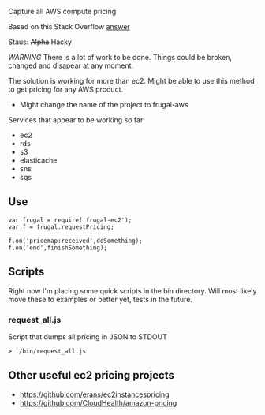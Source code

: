 Capture all AWS compute pricing

Based on this Stack Overflow [answer](http://stackoverflow.com/a/7334197)

Staus: ~~Alpha~~ Hacky

*WARNING*
There is a lot of work to be done.  Things could be broken, changed and
disapear at any moment.


The solution is working for more than ec2.  Might be able to use this
method to get pricing for any AWS product.
* Might change the name of the project to frugal-aws

Services that appear to be working so far:
* ec2
* rds
* s3
* elasticache
* sns
* sqs


## Use
    var frugal = require('frugal-ec2');
    var f = frugal.requestPricing;

    f.on('pricemap:received',doSomething);
    f.on('end',finishSomething);

## Scripts
Right now I'm placing some quick scripts in the bin directory.  Will
most likely move these to examples or better yet, tests in the future.

### request\_all.js
Script that dumps all pricing in JSON to STDOUT

    > ./bin/request_all.js


## Other useful ec2 pricing projects

* https://github.com/erans/ec2instancespricing
* https://github.com/CloudHealth/amazon-pricing
